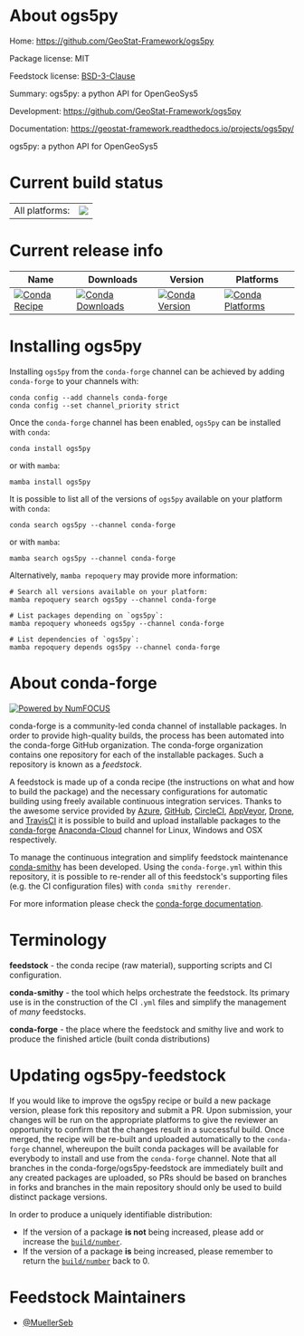 About ogs5py
============

Home: https://github.com/GeoStat-Framework/ogs5py

Package license: MIT

Feedstock license: [BSD-3-Clause](https://github.com/conda-forge/ogs5py-feedstock/blob/main/LICENSE.txt)

Summary: ogs5py: a python API for OpenGeoSys5

Development: https://github.com/GeoStat-Framework/ogs5py

Documentation: https://geostat-framework.readthedocs.io/projects/ogs5py/

ogs5py: a python API for OpenGeoSys5

Current build status
====================


<table><tr><td>All platforms:</td>
    <td>
      <a href="https://dev.azure.com/conda-forge/feedstock-builds/_build/latest?definitionId=8520&branchName=main">
        <img src="https://dev.azure.com/conda-forge/feedstock-builds/_apis/build/status/ogs5py-feedstock?branchName=main">
      </a>
    </td>
  </tr>
</table>

Current release info
====================

| Name | Downloads | Version | Platforms |
| --- | --- | --- | --- |
| [![Conda Recipe](https://img.shields.io/badge/recipe-ogs5py-green.svg)](https://anaconda.org/conda-forge/ogs5py) | [![Conda Downloads](https://img.shields.io/conda/dn/conda-forge/ogs5py.svg)](https://anaconda.org/conda-forge/ogs5py) | [![Conda Version](https://img.shields.io/conda/vn/conda-forge/ogs5py.svg)](https://anaconda.org/conda-forge/ogs5py) | [![Conda Platforms](https://img.shields.io/conda/pn/conda-forge/ogs5py.svg)](https://anaconda.org/conda-forge/ogs5py) |

Installing ogs5py
=================

Installing `ogs5py` from the `conda-forge` channel can be achieved by adding `conda-forge` to your channels with:

```
conda config --add channels conda-forge
conda config --set channel_priority strict
```

Once the `conda-forge` channel has been enabled, `ogs5py` can be installed with `conda`:

```
conda install ogs5py
```

or with `mamba`:

```
mamba install ogs5py
```

It is possible to list all of the versions of `ogs5py` available on your platform with `conda`:

```
conda search ogs5py --channel conda-forge
```

or with `mamba`:

```
mamba search ogs5py --channel conda-forge
```

Alternatively, `mamba repoquery` may provide more information:

```
# Search all versions available on your platform:
mamba repoquery search ogs5py --channel conda-forge

# List packages depending on `ogs5py`:
mamba repoquery whoneeds ogs5py --channel conda-forge

# List dependencies of `ogs5py`:
mamba repoquery depends ogs5py --channel conda-forge
```


About conda-forge
=================

[![Powered by
NumFOCUS](https://img.shields.io/badge/powered%20by-NumFOCUS-orange.svg?style=flat&colorA=E1523D&colorB=007D8A)](https://numfocus.org)

conda-forge is a community-led conda channel of installable packages.
In order to provide high-quality builds, the process has been automated into the
conda-forge GitHub organization. The conda-forge organization contains one repository
for each of the installable packages. Such a repository is known as a *feedstock*.

A feedstock is made up of a conda recipe (the instructions on what and how to build
the package) and the necessary configurations for automatic building using freely
available continuous integration services. Thanks to the awesome service provided by
[Azure](https://azure.microsoft.com/en-us/services/devops/), [GitHub](https://github.com/),
[CircleCI](https://circleci.com/), [AppVeyor](https://www.appveyor.com/),
[Drone](https://cloud.drone.io/welcome), and [TravisCI](https://travis-ci.com/)
it is possible to build and upload installable packages to the
[conda-forge](https://anaconda.org/conda-forge) [Anaconda-Cloud](https://anaconda.org/)
channel for Linux, Windows and OSX respectively.

To manage the continuous integration and simplify feedstock maintenance
[conda-smithy](https://github.com/conda-forge/conda-smithy) has been developed.
Using the ``conda-forge.yml`` within this repository, it is possible to re-render all of
this feedstock's supporting files (e.g. the CI configuration files) with ``conda smithy rerender``.

For more information please check the [conda-forge documentation](https://conda-forge.org/docs/).

Terminology
===========

**feedstock** - the conda recipe (raw material), supporting scripts and CI configuration.

**conda-smithy** - the tool which helps orchestrate the feedstock.
                   Its primary use is in the construction of the CI ``.yml`` files
                   and simplify the management of *many* feedstocks.

**conda-forge** - the place where the feedstock and smithy live and work to
                  produce the finished article (built conda distributions)


Updating ogs5py-feedstock
=========================

If you would like to improve the ogs5py recipe or build a new
package version, please fork this repository and submit a PR. Upon submission,
your changes will be run on the appropriate platforms to give the reviewer an
opportunity to confirm that the changes result in a successful build. Once
merged, the recipe will be re-built and uploaded automatically to the
`conda-forge` channel, whereupon the built conda packages will be available for
everybody to install and use from the `conda-forge` channel.
Note that all branches in the conda-forge/ogs5py-feedstock are
immediately built and any created packages are uploaded, so PRs should be based
on branches in forks and branches in the main repository should only be used to
build distinct package versions.

In order to produce a uniquely identifiable distribution:
 * If the version of a package **is not** being increased, please add or increase
   the [``build/number``](https://docs.conda.io/projects/conda-build/en/latest/resources/define-metadata.html#build-number-and-string).
 * If the version of a package **is** being increased, please remember to return
   the [``build/number``](https://docs.conda.io/projects/conda-build/en/latest/resources/define-metadata.html#build-number-and-string)
   back to 0.

Feedstock Maintainers
=====================

* [@MuellerSeb](https://github.com/MuellerSeb/)

